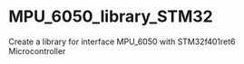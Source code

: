 # MPU_6050_library_STM32
Create a library for interface MPU_6050 with STM32f401ret6 Microcontroller
